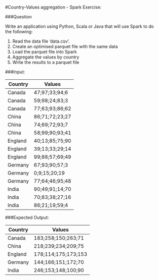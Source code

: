 #Country-Values aggregation - Spark Exercise:

###Question

Write an application using Python, Scala or Java that will use Spark to do the following:
1. Read the data file ‘data.csv’.
2. Create an optimised parquet file with the same data
3. Load the parquet file into Spark
4. Aggregate the values by country
5. Write the results to a parquet file

###Input:

| Country  | Values         |
|----------|----------------|
| Canada   | 47;97;33;94;6  |
| Canada   | 59;98;24;83;3  |
| Canada   | 77;63;93;86;62 |
| China    | 86;71;72;23;27 |
| China    | 74;69;72;93;7  |
| China    | 58;99;90;93;41 |
| England  | 40;13;85;75;90 |
| England  | 39;13;33;29;14 |
| England  | 99;88;57;69;49 |
| Germany  | 67;93;90;57;3  |
| Germany  | 0;9;15;20;19   |
| Germany  | 77;64;46;95;48 |
| India    | 90;49;91;14;70 |
| India    | 70;83;38;27;16 |
| India    | 86;21;19;59;4  |

###Expected Output:

| Country  | Values              |
|----------|---------------------|
| Canada   | 183;258;150;263;71  |
| China    | 218;239;234;209;75  |
| England  | 178;114;175;173;153 |
| Germany  | 144;166;151;172;70  |
| India    | 246;153;148;100;90  |

